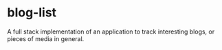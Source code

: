 # blog-list
A full stack implementation of an application to track interesting blogs, or pieces of media in general.

